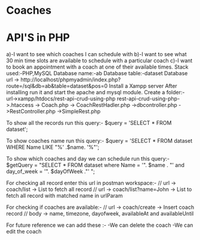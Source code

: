 # Coaches
# API'S in PHP 
a)-I want to see which  coaches I can schedule with
b)-I want to see what 30 min time slots are available to schedule with a particular coach
c)-I want to book an appointment with a coach at one of their available times.
Stack used:-PHP,MySQL
Database name:-ab
Database table:-dataset
Database url -> http://localhost/phpmyadmin/index.php?route=/sql&db=ab&table=dataset&pos=0
Install a Xampp server
After installing run it and start the apache and mysql module.
Create a folder:-
url->xampp/htdocs/rest-api-crud-using-php
rest-api-crud-using-php->.htaccess
                       -> Coach.php
                       -> CoachRestHadler.php
                       ->dbcontroller.php
                       ->RestController.php
                       ->SimpleRest.php

To show all the records run this query:-
$query = 'SELECT * FROM dataset';

To show coaches name run this query:-
$query = 'SELECT * FROM dataset WHERE Name LIKE "%' .$name. '%"';

To show which coaches and day we can schedule run this query:-
$getQuery = "SELECT * FROM dataset where Name = '". $name . "' and day_of_week = '". $dayOfWeek ."' ";


For checking all record enter this url in postman workspace:-
// url -> coach/list -> List to fetch all record 
// url -> coach/list?name=John -> List to fetch all record with matched name in urlParam 

For checking if coaches are available:-
// url -> coach/create -> Insert coach record 
// body -> name, timezone, dayofweek, availableAt and availableUntil

For future reference we can add these :-
-We can delete the coach
-We can edit the coach
